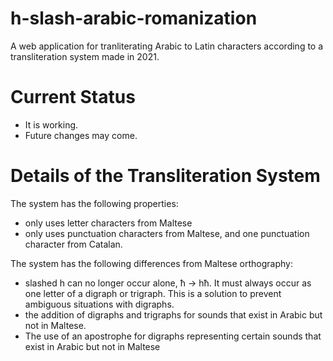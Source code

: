 # h-slash-arabic-romanization
A web application for tranliterating Arabic to Latin characters according to a transliteration system made in 2021.


# Current Status
- It is working.
- Future changes may come.

# Details of the Transliteration System
The system has the following properties:
- only uses letter characters from Maltese
- only uses punctuation characters from Maltese, and one punctuation character from Catalan.

The system has the following differences from Maltese orthography:
- slashed h can no longer occur alone, ħ -> hħ. It must always occur as one letter of a digraph or trigraph. This is a solution to prevent ambiguous situations with digraphs.
- the addition of digraphs and trigraphs for sounds that exist in Arabic but not in Maltese.
- The use of an apostrophe for digraphs representing certain sounds that exist in Arabic but not in Maltese
